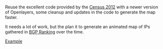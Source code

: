 Reuse the excellent code provided by the [Census 2012](http://internetcensus2012.bitbucket.org/hilbert.html)
with a newer version of Openlayers, some cleanup and updates in the code to
generate the map faster.

It needs a lot of work, but the plan it to generate an animated map of IPs gathered in
[BGP Ranking](http://bgpranking.circl.lu/) over the time.

[Example](https://raw.github.com/Rafiot/bgpranking-hilbert/master/example_day.png)



